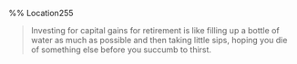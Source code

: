 %% Location255 
> Investing for capital gains for retirement is like filling up a bottle of water as much as possible and then taking little sips, hoping you die of something else before you succumb to thirst. 
